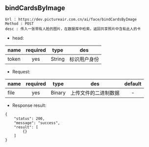 

bindCardsByImage
---

```
Url : https://dev.pictureair.com.cn/ai/face/bindCardsByImage
Method : POST 
desc : 传入一张带有人脸的图片，在数据库中检索，返回共享照片中含有此人的卡
```

* head:

|name|required|type|des|
| ------------- |:-------------:|:-------------:|:---------------------------------------:|
| token | yes | String | 标识用户身份 | 

* Request:

|name|required|type|des|default|
| ------------- |:-------------:|:-------------:|:---------------------------------------:|:-------------:|
| file | yes | Binary | 上传文件的二进制数据 | - |

* Response result:
```
{
    "status": 200,
    "message": "success",
    "result": [
        {}
    ]
}
```
